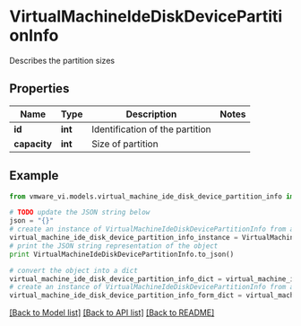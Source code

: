 # VirtualMachineIdeDiskDevicePartitionInfo

Describes the partition sizes 

## Properties
Name | Type | Description | Notes
------------ | ------------- | ------------- | -------------
**id** | **int** | Identification of the partition  | 
**capacity** | **int** | Size of partition  | 

## Example

```python
from vmware_vi.models.virtual_machine_ide_disk_device_partition_info import VirtualMachineIdeDiskDevicePartitionInfo

# TODO update the JSON string below
json = "{}"
# create an instance of VirtualMachineIdeDiskDevicePartitionInfo from a JSON string
virtual_machine_ide_disk_device_partition_info_instance = VirtualMachineIdeDiskDevicePartitionInfo.from_json(json)
# print the JSON string representation of the object
print VirtualMachineIdeDiskDevicePartitionInfo.to_json()

# convert the object into a dict
virtual_machine_ide_disk_device_partition_info_dict = virtual_machine_ide_disk_device_partition_info_instance.to_dict()
# create an instance of VirtualMachineIdeDiskDevicePartitionInfo from a dict
virtual_machine_ide_disk_device_partition_info_form_dict = virtual_machine_ide_disk_device_partition_info.from_dict(virtual_machine_ide_disk_device_partition_info_dict)
```
[[Back to Model list]](../README.md#documentation-for-models) [[Back to API list]](../README.md#documentation-for-api-endpoints) [[Back to README]](../README.md)


